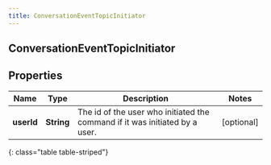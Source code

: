 ```yaml
---
title: ConversationEventTopicInitiator
---
```

## ConversationEventTopicInitiator


## Properties

| Name | Type | Description | Notes |
| ------------ | ------------- | ------------- | ------------- |
| **userId** | <!----><!---->**String**<!----> | The id of the user who initiated the command if it was initiated by a user. |  [optional] |
{: class="table table-striped"}



